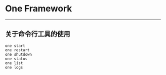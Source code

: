 # One Framework

---

## 关于命令行工具的使用

```
one start
one restart
one shutdown
one status
one list
one logs
```

